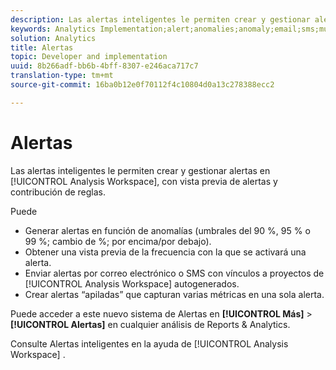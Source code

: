 ```yaml
---
description: Las alertas inteligentes le permiten crear y gestionar alertas en Analysis Workspace, con vista previa de alertas y contribución de reglas.
keywords: Analytics Implementation;alert;anomalies;anomaly;email;sms;multiple metrics
solution: Analytics
title: Alertas
topic: Developer and implementation
uuid: 8b266adf-bb6b-4bff-8307-e246aca717c7
translation-type: tm+mt
source-git-commit: 16ba0b12e0f70112f4c10804d0a13c278388ecc2

---
```



# Alertas

Las alertas inteligentes le permiten crear y gestionar alertas en [!UICONTROL Analysis Workspace], con vista previa de alertas y contribución de reglas.

Puede

* Generar alertas en función de anomalías (umbrales del 90 %, 95 % o 99 %; cambio de %; por encima/por debajo).
* Obtener una vista previa de la frecuencia con la que se activará una alerta.
* Enviar alertas por correo electrónico o SMS con vínculos a proyectos de [!UICONTROL Analysis Workspace] autogenerados.
* Crear alertas “apiladas” que capturan varias métricas en una sola alerta.

Puede acceder a este nuevo sistema de Alertas en **[!UICONTROL Más]** &gt; **[!UICONTROL Alertas]** en cualquier análisis de Reports &amp; Analytics.

Consulte Alertas [](https://marketing.adobe.com/resources/help/en_US/analytics/analysis-workspace/intellligent_alerts.html) inteligentes en la ayuda de [!UICONTROL Analysis Workspace] .

